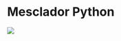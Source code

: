 <h1><strong>Mesclador Python</strong></h1>
<div>
  <img src="Mesclador-de-Arquivos\imgs-readme">
</div>
<div></div>
<div></div>
<div></div>
<div></div>
<div></div>


